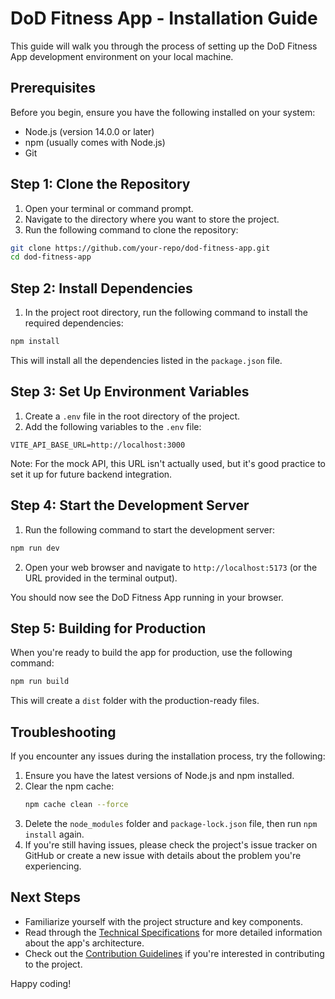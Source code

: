 # DoD Fitness App - Installation Guide

This guide will walk you through the process of setting up the DoD Fitness App development environment on your local machine.

## Prerequisites

Before you begin, ensure you have the following installed on your system:

- Node.js (version 14.0.0 or later)
- npm (usually comes with Node.js)
- Git

## Step 1: Clone the Repository

1. Open your terminal or command prompt.
2. Navigate to the directory where you want to store the project.
3. Run the following command to clone the repository:

```bash
git clone https://github.com/your-repo/dod-fitness-app.git
cd dod-fitness-app
```

## Step 2: Install Dependencies

1. In the project root directory, run the following command to install the required dependencies:

```bash
npm install
```

This will install all the dependencies listed in the `package.json` file.

## Step 3: Set Up Environment Variables

1. Create a `.env` file in the root directory of the project.
2. Add the following variables to the `.env` file:

```
VITE_API_BASE_URL=http://localhost:3000
```

Note: For the mock API, this URL isn't actually used, but it's good practice to set it up for future backend integration.

## Step 4: Start the Development Server

1. Run the following command to start the development server:

```bash
npm run dev
```

2. Open your web browser and navigate to `http://localhost:5173` (or the URL provided in the terminal output).

You should now see the DoD Fitness App running in your browser.

## Step 5: Building for Production

When you're ready to build the app for production, use the following command:

```bash
npm run build
```

This will create a `dist` folder with the production-ready files.

## Troubleshooting

If you encounter any issues during the installation process, try the following:

1. Ensure you have the latest versions of Node.js and npm installed.
2. Clear the npm cache:
   ```bash
   npm cache clean --force
   ```
3. Delete the `node_modules` folder and `package-lock.json` file, then run `npm install` again.
4. If you're still having issues, please check the project's issue tracker on GitHub or create a new issue with details about the problem you're experiencing.

## Next Steps

- Familiarize yourself with the project structure and key components.
- Read through the [Technical Specifications](technical-specs.md) for more detailed information about the app's architecture.
- Check out the [Contribution Guidelines](contribution-guidelines.md) if you're interested in contributing to the project.

Happy coding!